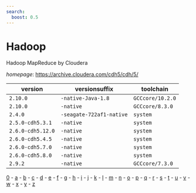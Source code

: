 ```yaml
---
search:
  boost: 0.5
---
```

# Hadoop

Hadoop MapReduce by Cloudera

*homepage*: <https://archive.cloudera.com/cdh5/cdh/5/>

version | versionsuffix | toolchain
--------|---------------|----------
``2.10.0`` | ``-native-Java-1.8`` | ``GCCcore/10.2.0``
``2.10.0`` | ``-native`` | ``GCCcore/8.3.0``
``2.4.0`` | ``-seagate-722af1-native`` | ``system``
``2.5.0-cdh5.3.1`` | ``-native`` | ``system``
``2.6.0-cdh5.12.0`` | ``-native`` | ``system``
``2.6.0-cdh5.4.5`` | ``-native`` | ``system``
``2.6.0-cdh5.7.0`` | ``-native`` | ``system``
``2.6.0-cdh5.8.0`` | ``-native`` | ``system``
``2.9.2`` | ``-native`` | ``GCCcore/7.3.0``

[0](../0/index.md) - [a](../a/index.md) - [b](../b/index.md) - [c](../c/index.md) - [d](../d/index.md) - [e](../e/index.md) - [f](../f/index.md) - [g](../g/index.md) - [h](../h/index.md) - [i](../i/index.md) - [j](../j/index.md) - [k](../k/index.md) - [l](../l/index.md) - [m](../m/index.md) - [n](../n/index.md) - [o](../o/index.md) - [p](../p/index.md) - [q](../q/index.md) - [r](../r/index.md) - [s](../s/index.md) - [t](../t/index.md) - [u](../u/index.md) - [v](../v/index.md) - [w](../w/index.md) - [x](../x/index.md) - [y](../y/index.md) - [z](../z/index.md)

